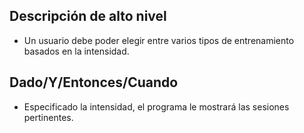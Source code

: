 ## Descripción de alto nivel

* Un usuario debe poder elegir entre varios tipos de entrenamiento basados en la intensidad.

## Dado/Y/Entonces/Cuando

* Especificado la intensidad, el programa le mostrará las sesiones pertinentes.